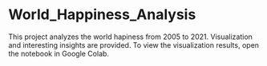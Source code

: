 # World_Happiness_Analysis
This project analyzes the world hapiness from 2005 to 2021. Visualization and interesting insights are provided.
To view the visualization results, open the notebook in Google Colab.
